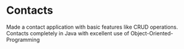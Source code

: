 # Contacts

Made a contact application with basic features like CRUD operations. 
Contacts completely in Java with excellent use of Object-Oriented-Programming
